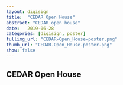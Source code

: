 ```yaml
---
layout: digisign
title:  "CEDAR Open House"
abstract: "CEDAR open house"
date:   2019-06-28
categories: [digisign, poster]
fullimg_url: "CEDAR-Open_House-poster.png"
thumb_url: "CEDAR-Open_House-poster.png"
show: false
---
```

## CEDAR Open House
